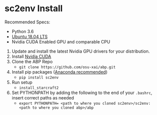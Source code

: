 sc2env Install
============================
Recommended Specs:
 - Python 3.6
 - [Ubuntu 18.04 LTS](https://ubuntu.com/download/desktop)
 - Nvidia CUDA Enabled GPU and comparable CPU

1. Update and install the latest Nvidia GPU drivers for your distribution.
2. Install [Nvidia CUDA](https://developer.nvidia.com/cuda-toolkit)
3. Clone the ABP Repo
    - `git clone https://github.com/osu-xai/abp.git`
4. Install pip packages ([Anaconda recommended](https://www.anaconda.com/distribution/))
    - `pip install sc2env`
5. Run setup
    - `install_starcraft2`
6. Set PYTHONPATH by adding the following to the end of your `.bashrc`, insert correct paths as needed
    - `export PYTHONPATH= <path to where you cloned sc2env>/sc2env:<path to where you cloned abp>/abp`
